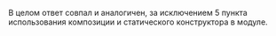 В целом ответ совпал и аналогичен, за исключением 5 пункта использования композиции и статического конструктора
в модуле.